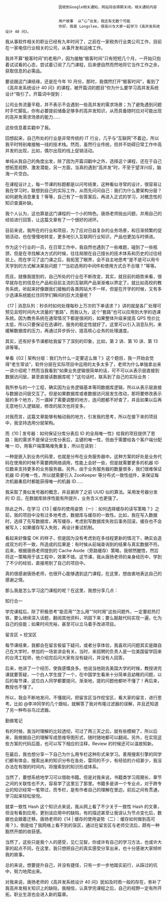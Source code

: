 
                            
                            因收到Google相关通知，网站将会择期关闭。相关通知内容
                            
                            
                            用户故事  从“心”出发，我还有无数个可能
                            你好，我是 Longslee，很高兴与大家一起学习《高并发系统设计 40 问》。

我从事软件相关的职业已经有九年时间了，之前在一家税务行业类公司工作，目前在一家电信行业相关的公司，从事开发和运维工作。

我并不算“极客时间”的老用户，因为接触“极客时间”只有短短几个月，一开始只抱着试试看的心态，尝试着订阅了几门课程，后来便自然而然地将它当作工作之余，获取信息的必需品。

要说跟这门课结缘，还是在今年 10 月份，那时，我偶然打开“极客时间”，看到了《高并发系统设计 40 问》的课程，被开篇词的题目“你为什么要学习高并发系统设计”吸引了。开篇词中提到：

公司业务流量平稳，并不表示不会遇到一些高并发的需求场景；为了避免遇到问题时手忙脚乱，你有必要提前储备足够多的高并发知识，从而具备随时应对可能出现的高并发需求场景的能力……

这些信息着实戳中了我。

回想起来，自己所处的行业是非常传统的 IT 行业，几乎与“互联网”不着边，所以我平时特别难接触一线的技术栈。然而，虽然行业传统，但并不妨碍日常工作中高并发的出现，比如，偶尔出现的线上促销活动。

单纯从我自己的角度出发，除了因为开篇词戳中之外，选择这个课程，还在于自己想拓宽视野、激发潜能，另一方面，当真的遇到“高并发”时，不至于望洋兴叹，脑海一片空白。

在课程设计上，每一节课的标题都是以问号结束，这种看似寻常的设计，很容易让我在学习时，联想到自己的实际工作，从而先问问自己：我们为什么要架构分层？如何避免消息重复？等等，自己有了一些答案后，再进入正式的学习，对概念性的知识查漏补缺。

我个人认为，这也算是这门课程的一个小的特色。唐扬老师抛出问题，并用自己的经验进行回答，让这篇文章有了一个很好的闭环。

目前来说，我所在的行业和项目，为了应对日益复杂的业务场景，和日渐频繁的促销活动，也在慢慢地转变，更多地引入互联网行业知识，产品也更加与时俱进。

作为这个行业的一员，在日常工作中，我自然也遇到了一些难题，碰到了一些瓶颈，但是在寻找解决方式的时候，往往局限在自己擅长的技术体系和历史的过往经验上。而在学习了这门课之后，我拓宽了眼界，会不自主地思考“是不是可以用今天学到的方式解决某些问题？”“当初选用的中间件和使用方式合不合理？”等等。

而且，就像我提到的，自己所处的行业在不断改变，其实，就目前的趋势来看，很早就存在的信息化产品和目前主流的互联网产品渐渐难以界定了。就比如高校的教务系统，听起来好像跟我们接触的各类网站大不一样，但是在开学的时候，又有多少选课系统能扛住同学们瞬间的巨大流量呢？

《17 | 消息队列：秒杀时如何处理每秒上万次的下单请求？》讲的就是各厂处理可预见且短时间内大流量的“套路”，而我认为，这个“套路”也可以应用到大学的选课系统。因为教务系统在通常情况下都是很闲的，如果整体升级来提高 QPS 性价比太低，所以只要保证在选课时，服务的稳定性就好了。这里可以引入消息队列，来缓解数据库的压力，再通过异步拆分，提高核心业务的处理速度。

其实，还有好多节课都给我留下了深刻的印象，比如，第 2 讲、第 10 讲、第 13 讲等等。

单看《02 | 架构分层：我们为什么一定要这么做？》这个题目，我一开始会觉得“老生常谈”，软件分层在实际项目中运用的太多太多了，老师为什么单独拿出来一讲介绍呢？然而当我看到“如果业务逻辑很简单的话，可不可以从表示层直接到数据访问层，甚至直接读数据库呢？”这句话时，联系到了自己的实际业务：

我所参与的一个工程，确实因为业务逻辑基本等同数据库逻辑，所以从表示层直接与数据访问层交互了。但是如果数据库或者数据访问层发生改动，那将要修改表示层的多个地方，万一漏掉了需要调整的地方，连问题都不好查了，并且如果以后再无意地引入逻辑层，修改的层次也将变多。

对我而言，这篇文章能够有触动我的地方，引发我的思考，所以在接下来的项目中，我坚持选用分层架构。

而《10 | 发号器：如何保证分库分表后 ID 的全局唯一性》给我的项目提供了思路：我的需求不是保证分库分表后，主键的唯一性，但由于需要给各个客户端分配唯一 ID，用客户端策略难免重复，所以在读到：

一种是嵌入到业务代码里，也就是分布在业务服务器中。这种方案的好处是业务代码在使用的时候不需要跨网络调用，性能上会好一些，但是就需要更多的机器 ID 位数来支持更多的业务服务器。另外，由于业务服务器的数量很多，我们很难保证机器 ID 的唯一性，所以就需要引入 ZooKeeper 等分布式一致性组件，来保证每次机器重启时都能获得唯一的机器 ID……

我采取了类似发号器的概念，并且摒弃了之前 UUID 似的算法。采用发号器分发的 ID 后，在数据库排序性能有所提升，业务含义也更强了。

除此之外，在学习《13 | 缓存的使用姿势（一）：如何选择缓存的读写策略？》之前，我的项目中没有过多地考虑，数据库与缓存的一致性。比如，我在写入数据时，选择了先写数据库，再写缓存，考虑到写数据库失败后事务回滚，缓存也不会被写入；如果缓存写入失败，再设计重试机制。

看起来好像蛮 OK 的样子，但是因为没有考虑到在多线程更新的情况下，确实会造成双方的不一致，所造成的后果是：有时候从前端查询到的结果与真实数据不符。后来，根据唐扬老师提到的 Cache Aside（旁路缓存）策略，我顿然醒悟，然后将这一策略用于该工程中，效果不错。这节课，我从唐扬老师的亲身经历中，学到了不少的经验，直接用到了自己的项目中。

真的很感谢唐扬老师，也很开心能够遇到这门课程，在这里，想由衷地表达自己的感谢之情。

那么我是怎么学习这门课程的呢？在这里，我想分享几点：

知行合一

学完课程后，除了积极思考“能否用”“怎么用”“何时用”这些问题外，一定要趁热打铁，要么继续深入话题，翻阅其他资料，巩固下来；要么敲敲代码实现一遍，化为自己的技能；如果时间充裕，甚至可以立马着手改进项目。

留言区 = 挖宝区

每节课结束，我都会在留言板留下疑问，或者分享体验，我喜欢问问题其实是跟自己在大学时，参加的一场宣讲会有关。当时，来招聘的负责人是一位美国留学回来的台湾工程师，他介绍完后问大家有没有疑问，并没有人回答。

后来，他讲了一个经历，使我感慨良多。他说当他刚去美国大学的时候，教授讲完课就要答疑，一个白人学生提了一个，在中国学生看来十分简单且幼稚的问题，以后的每节课，这位白人同学都要提问，渐渐地，提的问题他都听不懂了！再后来，教授也不懂了。

所以，我会不断地发问，不懂就问，把留言区当作挖宝区，看大家的留言，进行思考。比如 @李冲同学的几个跟帖，就解答了我对布隆过滤器的误解，并且还知道了另一种布谷鸟过滤器。

勤做笔记

有的时候，我当时理解的比较透彻，可过了两三天之后，就有些模糊了，所以后来，我根据自己的理解写成思维导图形式，随时随地都可以翻阅。另外，在实现这些方案的代码后面，也可以写下相应的注释，Review 的时候还可以温故知新。

在最后，我也想分享一下自己为什么用专栏这种形式来学习。善用搜索引擎的同学们都有体会，搜索出来的知识分布在各处，雷同的不少，有经验的介绍甚少，我没办法在有限的时间内，将搜索到的知识形成体系。

当然了，要想系统地学习可以借助书籍。但是对我来说，书籍类学习周期长，章节之间的关联性也不大，容易学了这里忘了那里。书籍多是讲一个专业点，对于跨专业的知识经常一笔带过，而专栏，是有作者自己的理解在里边，前后之间有贯通，学习起来轻松愉悦。

就拿一致性 Hash 这个知识点来说，我从网上看了不少关于一致性 Hash 的文章，但没有看到应用，更别谈应用中的缺陷，有的描述甚至让我误认为节点变化后，数据也会跟着迁移。唐扬老师的《14 | 缓存的使用姿势（二）：缓存如何做到高可用？》，倒是给了我网络上看不到的盲区，通过在留言区与老师交流后，颇有一种豁然开朗的收获感。

当然了，这些只是我个人的感受，见仁见智，你或许有自己的学习方法，也或许大家的起点不同，在这里，我只想把自己的真实感受分享出来，也十分感谢大家倾听我的故事。

总的来说，想要提升自己，并没有捷径，只有一步一步地踏实前行，从踩过的坑中，努力地爬出来。

对我来说，唐扬老师的《高并发系统设计 40 问》犹如及时雨一般的存在，弥补了我高并发相关知识上的缺陷，我相信，认真学完课程之后，自己的视野一定有所开拓，职业生涯也会进入新的篇章。

                        
                        
                            